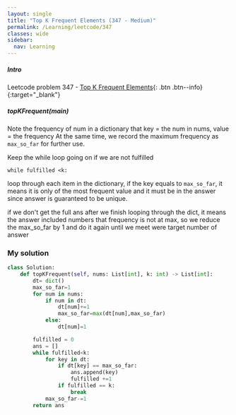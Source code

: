 ```yaml
---
layout: single
title: "Top K Frequent Elements (347 - Medium)"
permalink: /Learning/leetcode/347
classes: wide
sidebar:
  nav: Learning
---
```


##### Intro

Leetcode problem 347 - [Top K Frequent Elements](https://leetcode.com/problems/top-k-frequent-elements/description/){: .btn .btn--info}{:target="\_blank"}

##### topKFrequent(main)

Note the frequency of num in a dictionary that key = the num in nums, value = the frequency
At the same time, we record the maximum frequency as `max_so_far` for further use.

Keep the while loop going on if we are not fulfilled

```
while fulfilled <k:
```

loop through each item in the dictionary, if the key equals to `max_so_far`, it means it is only of the most frequent value and it must be in the answer since answer is guaranteed to be unique.

if we don't get the full ans after we finish looping through the dict, it means the answer included numbers that frequency is not at max, so we reduce the max_so_far by 1 and do it again until we meet were target number of answer

### My solution

```python
class Solution:
    def topKFrequent(self, nums: List[int], k: int) -> List[int]:
        dt= dict()
        max_so_far=1
        for num in nums:
            if num in dt:
                dt[num]+=1
                max_so_far=max(dt[num],max_so_far)
            else:
                dt[num]=1

        fulfilled = 0
        ans = []
        while fulfilled<k:
            for key in dt:
                if dt[key] == max_so_far:
                    ans.append(key)
                    fulfilled +=1
                if fulfilled == k:
                    break
            max_so_far-=1
        return ans
```
